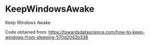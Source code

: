 # KeepWindowsAwake
Keep Windows Awake

Code obtained from: https://towardsdatascience.com/how-to-keep-windows-from-sleeping-570d2042b338
